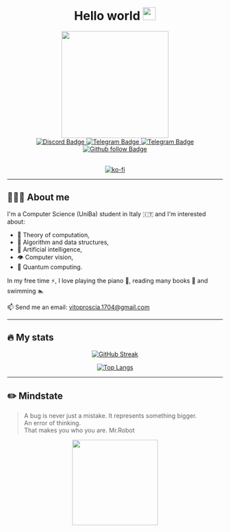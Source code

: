 <div id="header" align="center">
  <h1> Hello world
  <img src="https://media.giphy.com/media/hvRJCLFzcasrR4ia7z/giphy.gif" width="30"/>
  </h1>
</div>

<div id="header gif" align="center">
  <img src="https://media.giphy.com/media/gjrYDwbjnK8x36xZIO/giphy.gif" width="250"/>
</div>

<div id="badges" align="center">
  
  <a href="https://discord.com/channels/825083832977850418">
  <img src="https://img.shields.io/badge/Discord-494949?style=flat&logo=discord&logoColor=8B6BFF" alt="Discord Badge"/>
  </a>

  <a href="https://t.me/Giuto01">
  <img src="https://img.shields.io/badge/Telegram-494949?style=flat&logo=telegram&logoColor=red" alt="Telegram Badge"/>
  </a>

  <a href="https://stackoverflow.com/users/19269921/giuto">
  <img src="https://img.shields.io/badge/StackOverflow-494949?style=flat&logo=stackoverflow&logoColor=red" alt="Telegram Badge"/>
  </a>  
  
  <a href="https://github.com/Giuto01?tab=followers">
  <img src="https://img.shields.io/github/followers/Giuto01.svg?style=social&label=Follow&maxAge=2592000" alt="Github follow Badge"/>
  </a>
  
</br>

</br>
  
  [![ko-fi](https://ko-fi.com/img/githubbutton_sm.svg)](https://ko-fi.com/J3J6FZX1T)
  
  
  
</div>

--- 
## 👨🏻‍💻 About me

I'm a Computer Science (UniBa) student in Italy 🇮🇹 and I'm interested about: 
* 💭 Theory of computation,
* 🌳 Algorithm and data structures, 
* 🤖 Artificial intelligence,
* 👁️ Computer vision,
* 🔭 Quantum computing.

In my free time ⚡, I love playing the piano 🎹, reading many books 📖 and swimming 🏊

📫 Send me an email: vitoproscia.1704@gmail.com

---
## 🔥 My stats

<div id="stats" align="center">

[![GitHub Streak](http://github-readme-streak-stats.herokuapp.com?user=Giut0&theme=darcula)](https://git.io/streak-stats)

[![Top Langs](https://github-readme-stats.vercel.app/api/top-langs/?username=Giut0&layout=compact&theme=darcula)](https://github.com/anuraghazra/github-readme-stats)
  
</div>

---
## ✏️ Mindstate

> A bug is never just a mistake. It represents something bigger.  
> An error of thinking.  
> That makes you who you are. Mr.Robot  

<div id="bottom gif" align="center">
  <img src="https://media.giphy.com/media/B6wdZEDP2TXRkA83o5/giphy.gif" width="200"/>
</div>
